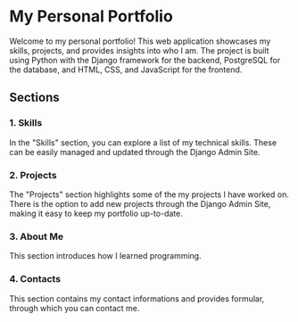 # My Personal Portfolio

Welcome to my personal portfolio! This web application showcases my skills, projects, and provides insights into who I am. The project is built using Python with the Django framework for the backend, PostgreSQL for the database, and HTML, CSS, and JavaScript for the frontend.

## Sections

### 1. Skills
In the "Skills" section, you can explore a list of my technical skills. These can be easily managed and updated through the Django Admin Site.

### 2. Projects
The "Projects" section highlights some of the my projects I have worked on. There is the option to add new projects through the Django Admin Site, making it easy to keep my portfolio up-to-date.

### 3. About Me
This section introduces how I learned programming.

### 4. Contacts
This section contains my contact informations and provides formular, through which you can contact me.
